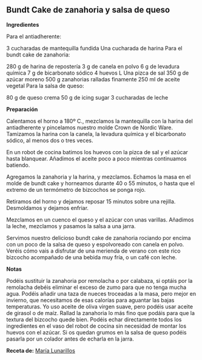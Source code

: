 ## Bundt Cake de zanahoria y salsa de queso

**Ingredientes**

Para el antiadherente:

3 cucharadas de mantequilla fundida
Una cucharada de harina
Para el bundt cake de zanahoria:

280 g de harina de repostería
3 g de canela en polvo
6 g de levadura química
7 g de bicarbonato sódico
4 huevos L
Una pizca de sal
350 g de azúcar moreno
500 g zanahorias ralladas finamente
250 ml de aceite vegetal
Para la salsa de queso:

80 g de queso crema
50 g de icing sugar
3 cucharadas de leche

**Preparación**

Calentamos el horno a 180º C., mezclamos la mantequilla con la harina del antiadherente y pincelamos nuestro molde Crown de Nordic Ware.
Tamizamos la harina con la canela, la levadura química y el bicarbonato sódico, al menos dos o tres veces.

En un robot de cocina batimos los huevos con la pizca de sal y el azúcar hasta blanquear.
Añadimos el aceite poco a poco mientras continuamos batiendo.

Agregamos la zanahoria y la harina, y mezclamos.
Echamos la masa en el molde de bundt cake y horneamos durante 40 o 55 minutos, o hasta que el extremo de un termómetro de bizcochos se ponga rojo.

Retiramos del horno y dejamos reposar 15 minutos sobre una rejilla.
Desmoldamos y dejamos enfriar.

Mezclamos en un cuenco el queso y el azúcar con unas varillas.
Añadimos la leche, mezclamos y pasamos la salsa a una jarra.

Servimos nuestro delicioso bundt cake de zanahoria rociando por encima con un poco de la salsa de queso y espolvoreado con canela en polvo. Veréis cómo vais a disfrutar de una merienda de verano con este rico bizcocho acompañado de una bebida muy fría, o un café con leche.

**Notas**

Podéis sustituir la zanahoria por remolacha o por calabaza, si optáis por la remolacha debéis eliminar el exceso de zumo para que no tenga mucha agua.
Podéis añadir una taza de nueces troceadas a la masa, pero mejor en invierno, que necesitamos de esas calorías para aguantar las bajas temperaturas.
Yo uso aceite de oliva virgen suave, pero podéis usar aceite de girasol o de maíz.
Rallad la zanahoria lo más fino que podáis para que la textura del bizcocho quede bien.
Podéis echar directamente todos los ingredientes en el vaso del robot de cocina sin necesidad de montar los huevos con el azúcar.
Si os quedan grumos en la salsa de queso podéis pasarla por un colador antes de echarla en la jarra.

**Receta de:** [María Lunarillos](http://www.marialunarillos.com/blog/2016/07/bundt-cake-de-zanahoria-y-salsa-de-queso.html)
